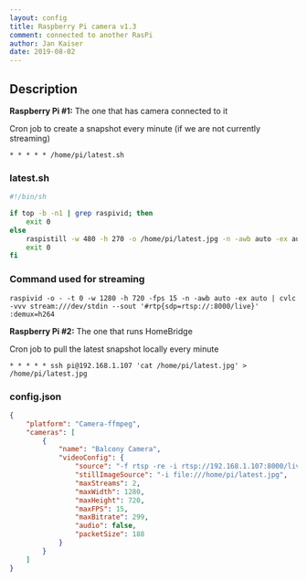 ```yaml
---
layout: config
title: Raspberry Pi camera v1.3
comment: connected to another RasPi
author: Jan Kaiser
date: 2019-08-02
---
```

## Description

**Raspberry Pi #1:** The one that has camera connected to it

Cron job to create a snapshot every minute (if we are not currently streaming)

`* * * * * /home/pi/latest.sh`

### latest.sh

```sh
#!/bin/sh

if top -b -n1 | grep raspivid; then
	exit 0
else
	raspistill -w 480 -h 270 -o /home/pi/latest.jpg -n -awb auto -ex auto
	exit 0
fi
```

### Command used for streaming

`raspivid -o - -t 0 -w 1280 -h 720 -fps 15 -n -awb auto -ex auto | cvlc -vvv stream:///dev/stdin --sout '#rtp{sdp=rtsp://:8000/live}' :demux=h264`

**Raspberry Pi #2:** The one that runs HomeBridge

Cron job to pull the latest snapshot locally every minute

`* * * * * ssh pi@192.168.1.107 'cat /home/pi/latest.jpg' > /home/pi/latest.jpg`

### config.json

```json
{
    "platform": "Camera-ffmpeg",
    "cameras": [
        {
            "name": "Balcony Camera",
            "videoConfig": {
                "source": "-f rtsp -re -i rtsp://192.168.1.107:8000/live",
                "stillImageSource": "-i file:///home/pi/latest.jpg",
                "maxStreams": 2,
                "maxWidth": 1280,
                "maxHeight": 720,
                "maxFPS": 15,
                "maxBitrate": 299,
                "audio": false,
                "packetSize": 188
            }
        }
    ]
}
```